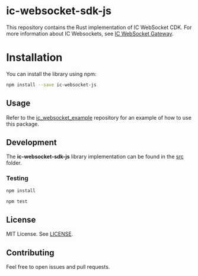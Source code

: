 # ic-websocket-sdk-js

This repository contains the Rust implementation of IC WebSocket CDK. For more information about IC Websockets, see [IC WebSocket Gateway](https://github.com/omnia-network/ic-websocket-gateway).

# Installation

You can install the library using npm:

```bash
npm install --save ic-websocket-js
```

## Usage

Refer to the [ic_websocket_example](https://github.com/omnia-network/ic_websocket_example) repository for an example of how to use this package.

## Development

The **ic-websocket-sdk-js** library implementation can be found in the [src](./src/) folder.

### Testing

```bash
npm install

npm test
```

## License

MIT License. See [LICENSE](./LICENSE).

## Contributing

Feel free to open issues and pull requests.
